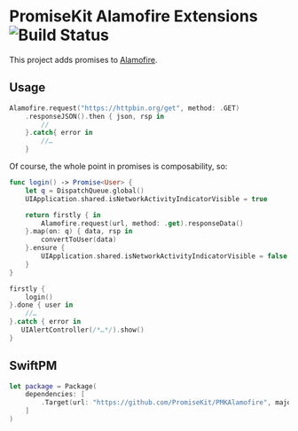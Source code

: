 # PromiseKit Alamofire Extensions ![Build Status]

This project adds promises to [Alamofire](https://github.com/Alamofire/Alamofire).

## Usage

```swift
Alamofire.request("https://httpbin.org/get", method: .GET)
    .responseJSON().then { json, rsp in
        // 
    }.catch{ error in
        //…
    }
```

Of course, the whole point in promises is composability, so:

```swift
func login() -> Promise<User> {
    let q = DispatchQueue.global()
    UIApplication.shared.isNetworkActivityIndicatorVisible = true

    return firstly { in
        Alamofire.request(url, method: .get).responseData()
    }.map(on: q) { data, rsp in
        convertToUser(data)
    }.ensure {
        UIApplication.shared.isNetworkActivityIndicatorVisible = false
    }
}

firstly {
    login()
}.done { user in
    //…
}.catch { error in
   UIAlertController(/*…*/).show() 
}
```

## SwiftPM

```swift
let package = Package(
    dependencies: [
        .Target(url: "https://github.com/PromiseKit/PMKAlamofire", majorVersion: 1.0.0)
    ]
)
```


[Build Status]: https://travis-ci.org/PromiseKit/PMKAlamofire.svg?branch=master
